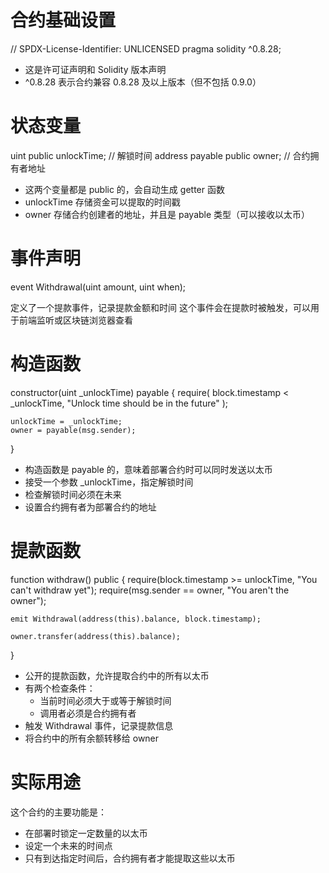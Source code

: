 # 合约基础设置

// SPDX-License-Identifier: UNLICENSED
pragma solidity ^0.8.28;

- 这是许可证声明和 Solidity 版本声明
- ^0.8.28 表示合约兼容 0.8.28 及以上版本（但不包括 0.9.0）

# 状态变量

uint public unlockTime;      // 解锁时间
address payable public owner;  // 合约拥有者地址

- 这两个变量都是 public 的，会自动生成 getter 函数
- unlockTime 存储资金可以提取的时间戳
- owner 存储合约创建者的地址，并且是 payable 类型（可以接收以太币）

# 事件声明

event Withdrawal(uint amount, uint when);

定义了一个提款事件，记录提款金额和时间
这个事件会在提款时被触发，可以用于前端监听或区块链浏览器查看

# 构造函数

constructor(uint _unlockTime) payable {
    require(
        block.timestamp < _unlockTime,
        "Unlock time should be in the future"
    );

    unlockTime = _unlockTime;
    owner = payable(msg.sender);
}

- 构造函数是 payable 的，意味着部署合约时可以同时发送以太币
- 接受一个参数 _unlockTime，指定解锁时间
- 检查解锁时间必须在未来
- 设置合约拥有者为部署合约的地址

# 提款函数

function withdraw() public {
    require(block.timestamp >= unlockTime, "You can't withdraw yet");
    require(msg.sender == owner, "You aren't the owner");

    emit Withdrawal(address(this).balance, block.timestamp);

    owner.transfer(address(this).balance);
}

- 公开的提款函数，允许提取合约中的所有以太币
- 有两个检查条件：
  - 当前时间必须大于或等于解锁时间
  - 调用者必须是合约拥有者
- 触发 Withdrawal 事件，记录提款信息
- 将合约中的所有余额转移给 owner

# 实际用途

这个合约的主要功能是：

- 在部署时锁定一定数量的以太币
- 设定一个未来的时间点
- 只有到达指定时间后，合约拥有者才能提取这些以太币





